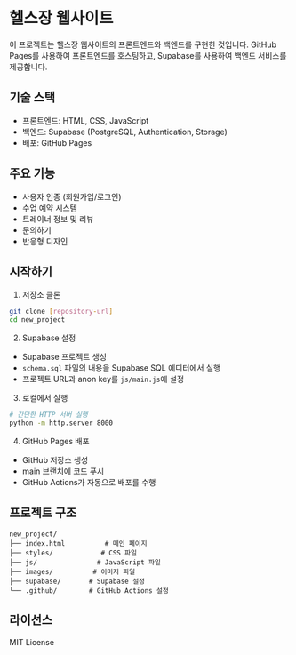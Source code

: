 # 헬스장 웹사이트

이 프로젝트는 헬스장 웹사이트의 프론트엔드와 백엔드를 구현한 것입니다. GitHub Pages를 사용하여 프론트엔드를 호스팅하고, Supabase를 사용하여 백엔드 서비스를 제공합니다.

## 기술 스택

- 프론트엔드: HTML, CSS, JavaScript
- 백엔드: Supabase (PostgreSQL, Authentication, Storage)
- 배포: GitHub Pages

## 주요 기능

- 사용자 인증 (회원가입/로그인)
- 수업 예약 시스템
- 트레이너 정보 및 리뷰
- 문의하기
- 반응형 디자인

## 시작하기

1. 저장소 클론
```bash
git clone [repository-url]
cd new_project
```

2. Supabase 설정
- Supabase 프로젝트 생성
- `schema.sql` 파일의 내용을 Supabase SQL 에디터에서 실행
- 프로젝트 URL과 anon key를 `js/main.js`에 설정

3. 로컬에서 실행
```bash
# 간단한 HTTP 서버 실행
python -m http.server 8000
```

4. GitHub Pages 배포
- GitHub 저장소 생성
- main 브랜치에 코드 푸시
- GitHub Actions가 자동으로 배포를 수행

## 프로젝트 구조

```
new_project/
├── index.html          # 메인 페이지
├── styles/            # CSS 파일
├── js/               # JavaScript 파일
├── images/          # 이미지 파일
├── supabase/       # Supabase 설정
└── .github/        # GitHub Actions 설정
```

## 라이선스

MIT License 
